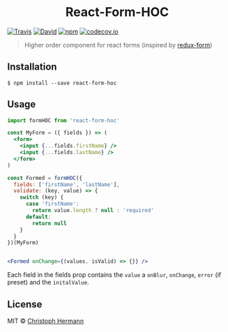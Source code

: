 <h1 align="center">React-Form-HOC</h1>

[![Travis](https://img.shields.io/travis/stoeffel/react-form-hoc.svg?style=flat-square)](https://travis-ci.org/stoeffel/react-form-hoc)
[![David](https://img.shields.io/david/stoeffel/react-form-hoc.svg?style=flat-square)](https://david-dm.org/stoeffel/react-form-hoc)
[![npm](https://img.shields.io/npm/v/react-form-hoc.svg?style=flat-square)](https://www.npmjs.com/package/react-form-hoc)
[![codecov.io](https://codecov.io/github/stoeffel/react-form-hoc/coverage.svg?branch=master)](https://codecov.io/github/stoeffel/react-form-hoc?branch=master)


> Higher order component for react forms (inspired by [redux-form][rf])


## Installation

```
$ npm install --save react-form-hoc
```

## Usage

```jsx
import formHOC from 'react-form-hoc'

const MyForm = ({ fields }) => (
  <form>
    <input {...fields.firstName} />
    <input {...fields.lastName} />
  </form>
)

const Formed = formHOC({
  fields: ['firstName', 'lastName'],
  validate: (key, value) => {
    switch (key) {
      case 'firstName':
        return value.length ? null : 'required'
      default:
        return null
    }
  }
})(MyForm)


<Formed onChange={(values, isValid) => {}} />
```

Each field in the fields prop contains the `value` a `onBlur`, `onChange`, `error` (if preset) and the `initalValue`.

## License

MIT © [Christoph Hermann](http://stoeffel.github.io)

[rf]: https://github.com/erikras/redux-form
